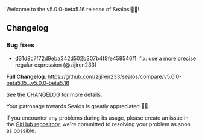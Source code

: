 Welcome to the v5.0.0-beta5.16 release of Sealos!🎉🎉!



## Changelog
### Bug fixes
* d31d8c7f72d9eba342d502b307b4f8fe459546f1: fix: use a more precise regular expression (@zijiren233)

**Full Changelog**: https://github.com/zijiren233/sealos/compare/v5.0.0-beta5.15...v5.0.0-beta5.16

See [the CHANGELOG](https://github.com/zijiren233/sealos/blob/main/CHANGELOG/CHANGELOG.md) for more details.

Your patronage towards Sealos is greatly appreciated 🎉🎉.

If you encounter any problems during its usage, please create an issue in the [GitHub repository](https://github.com/zijiren233/sealos), we're committed to resolving your problem as soon as possible.
